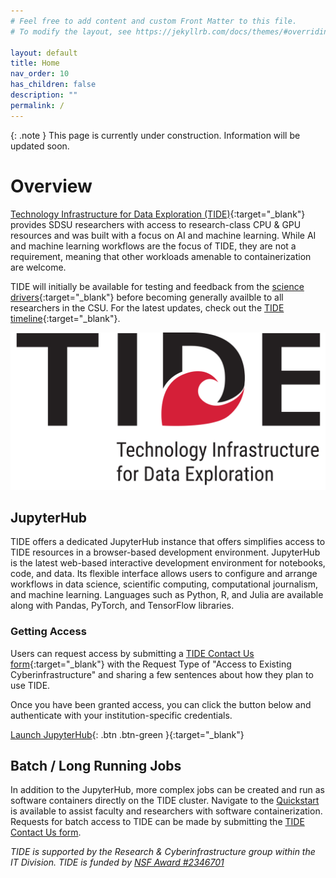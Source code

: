 ```yaml
---
# Feel free to add content and custom Front Matter to this file.
# To modify the layout, see https://jekyllrb.com/docs/themes/#overriding-theme-defaults

layout: default
title: Home
nav_order: 10
has_children: false
description: ""
permalink: /
---
```


{: .note }
This page is currently under construction. Information will be updated soon.

# Overview

[Technology Infrastructure for Data Exploration (TIDE)](https://tide.sdsu.edu/){:target="_blank"} provides SDSU researchers with access to research-class CPU & GPU resources and was built with a focus on AI and machine learning.
While AI and machine learning workflows are the focus of TIDE, they are not a requirement, meaning that other workloads amenable to containerization are welcome.

TIDE will initially be available for testing and feedback from the [science drivers](https://tide.sdsu.edu/science-drivers/#sdsu){:target="_blank"} before becoming generally availble to all researchers in the CSU.
For the latest updates, check out the [TIDE timeline](https://tide.sdsu.edu/timeline/){:target="_blank"}.

![Tech Logo](/images/jupyterhub/tide_logo_large.png)

## JupyterHub
TIDE offers a dedicated JupyterHub instance that offers simplifies access to TIDE resources in a browser-based development environment.
JupyterHub is the latest web-based interactive development environment for notebooks, code, and data. 
Its flexible interface allows users to configure and arrange workflows in data science, scientific computing, computational journalism, and machine learning. 
Languages such as Python, R, and Julia are available along with Pandas, PyTorch, and TensorFlow libraries.

### Getting Access
Users can request access by submitting a [TIDE Contact Us form](https://tide.sdsu.edu/contact/){:target="_blank"} with the Request Type of "Access to Existing Cyberinfrastructure" and sharing a few sentences about how they plan to use TIDE.

Once you have been granted access, you can click the button below and authenticate with your institution-specific credentials.

[Launch JupyterHub](https://jupyterhub-research.sdsu.edu){: .btn .btn-green }{:target="_blank"}

## Batch / Long Running Jobs
In addition to the JupyterHub, more complex jobs can be created and run as software containers directly on the TIDE cluster.
Navigate to the [Quickstart](./kubectl/) is available to assist faculty and researchers with software containerization. 
Requests for batch access to TIDE can be made by submitting the [TIDE Contact Us form](https://tide.sdsu.edu/contact/).

*TIDE is supported by the Research & Cyberinfrastructure group within the IT Division. TIDE is funded by [NSF Award #2346701](https://www.nsf.gov/awardsearch/showAward?AWD_ID=2346701)*